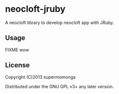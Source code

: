 # neocloft-jruby

A neocloft library to develop neocloft app with JRuby.

## Usage

FIXME
wow

## License

Copyright (C)2013 supermomonga

Distributed under the GNU GPL v3+ any later version.
